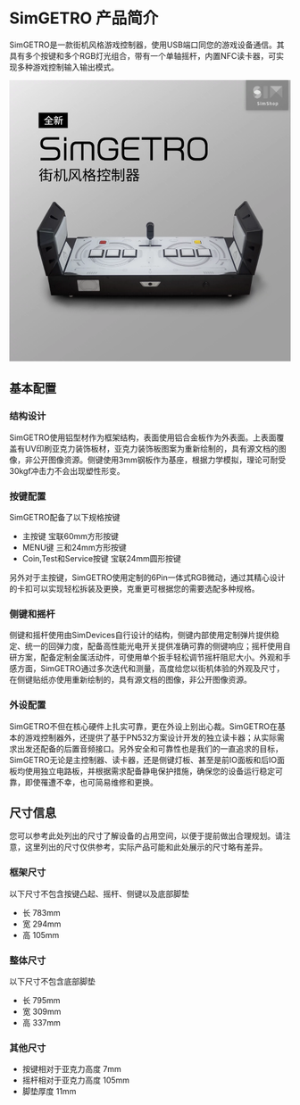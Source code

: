 # SimGETRO 产品简介

SimGETRO是一款街机风格游戏控制器，使用USB端口同您的游戏设备通信。其具有多个按键和多个RGB灯光组合，带有一个单轴摇杆，内置NFC读卡器，可实现多种游戏控制输入输出模式。

![SimGETRO图像](./simgetro-img0.png)

## 基本配置

### 结构设计

SimGETRO使用铝型材作为框架结构，表面使用铝合金板作为外表面。上表面覆盖有UV印刷亚克力装饰板材，亚克力装饰板图案为重新绘制的，具有源文档的图像，非公开图像资源。侧键使用3mm钢板作为基座，根据力学模拟，理论可耐受30kgf冲击力不会出现塑性形变。

### 按键配置

SimGETRO配备了以下规格按键

- 主按键 宝联60mm方形按键
- MENU键 三和24mm方形按键
- Coin,Test和Service按键 宝联24mm圆形按键

另外对于主按键，SimGETRO使用定制的6Pin一体式RGB微动，通过其精心设计的卡扣可以实现轻松拆装及更换，克重更可根据您的需要选配多种规格。

### 侧键和摇杆

侧键和摇杆使用由SimDevices自行设计的结构，侧键内部使用定制弹片提供稳定、统一的回弹力度，配备高性能光电开关提供准确可靠的侧键响应；摇杆使用自研方案，配备定制金属活动件，可使用单个扳手轻松调节摇杆阻尼大小。外观和手感方面，SimGETRO通过多次迭代和测量，高度给您以街机体验的外观及尺寸，在侧键贴纸亦使用重新绘制的，具有源文档的图像，非公开图像资源。

### 外设配置

SimGETRO不但在核心硬件上扎实可靠，更在外设上别出心裁。SimGETRO在基本的游戏控制器外，还提供了基于PN532方案设计开发的独立读卡器；从实际需求出发还配备的后置音频接口。另外安全和可靠性也是我们的一直追求的目标，SimGETRO无论是主控制器、读卡器，还是侧键灯板、甚至是前IO面板和后IO面板均使用独立电路板，并根据需求配备静电保护措施，确保您的设备运行稳定可靠，即使罹遭不幸，也可简易维修和更换。

## 尺寸信息

您可以参考此处列出的尺寸了解设备的占用空间，以便于提前做出合理规划。请注意，这里列出的尺寸仅供参考，实际产品可能和此处展示的尺寸略有差异。

### 框架尺寸

以下尺寸不包含按键凸起、摇杆、侧键以及底部脚垫

- 长 783mm
- 宽 294mm
- 高 105mm

### 整体尺寸

以下尺寸不包含底部脚垫

- 长 795mm
- 宽 309mm
- 高 337mm

### 其他尺寸

- 按键相对于亚克力高度 7mm
- 摇杆相对于亚克力高度 105mm
- 脚垫厚度 11mm
